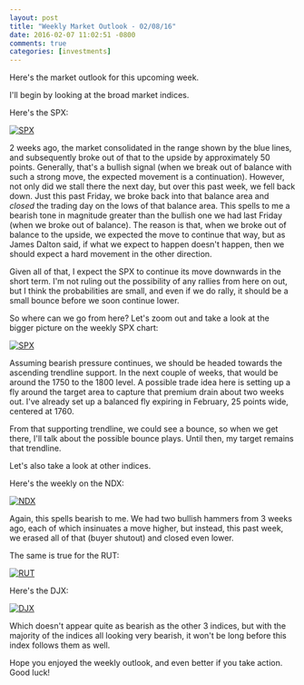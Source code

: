 ```yaml
---
layout: post
title: "Weekly Market Outlook - 02/08/16"
date: 2016-02-07 11:02:51 -0800
comments: true
categories: [investments]
---
```


Here's the market outlook for this upcoming week.

I'll begin by looking at the broad market indices.

Here's the SPX:

[![SPX](/images/investments/2016-02-07_spx_zoomed_in_balance.png)](/images/investments/2016-02-07_spx_zoomed_in_balance.png)

2 weeks ago, the market consolidated in the range shown by the blue lines, and subsequently broke out of that to the upside by approximately 50 points. Generally, that's a bullish signal (when we break out of balance with such a strong move, the expected movement is a continuation). However, not only did we stall there the next day, but over this past week, we fell back down. Just this past Friday, we broke back into that balance area and *closed* the trading day on the lows of that balance area. This spells to me a bearish tone in magnitude greater than the bullish one we had last Friday (when we broke out of balance). The reason is that, when we broke out of balance to the upside, we expected the move to continue that way, but as James Dalton said, if what we expect to happen doesn't happen, then we should expect a hard movement in the other direction. 

Given all of that, I expect the SPX to continue its move downwards in the short term. I'm not ruling out the possibility of any rallies from here on out, but I think the probabilities are small, and even if we do rally, it should be a small bounce before we soon continue lower.

So where can we go from here? Let's zoom out and take a look at the bigger picture on the weekly SPX chart:

[![SPX](/images/investments/2016-02-07_spx_zoomed_out_target.png)](/images/investments/2016-02-07_spx_zoomed_out_target.png)

Assuming bearish pressure continues, we should be headed towards the ascending trendline support. In the next couple of weeks, that would be around the 1750 to the 1800 level. A possible trade idea here is setting up a fly around the target area to capture that premium drain about two weeks out. I've already set up a balanced fly expiring in February, 25 points wide, centered at 1760.

From that supporting trendline, we could see a bounce, so when we get there, I'll talk about the possible bounce plays. Until then, my target remains that trendline.

Let's also take a look at other indices.

Here's the weekly on the NDX:

[![NDX](/images/investments/2016-02-07_ndx_weekly.png)](/images/investments/2016-02-07_ndx_weekly.png)

Again, this spells bearish to me. We had two bullish hammers from 3 weeks ago, each of which insinuates a move higher, but instead, this past week, we erased all of that (buyer shutout) and closed even lower.

The same is true for the RUT:

[![RUT](/images/investments/2016-02-07_rut_weekly.png)](/images/investments/2016-02-07_rut_weekly.png)

Here's the DJX: 

[![DJX](/images/investments/2016-02-07_djx_weekly.png)](/images/investments/2016-02-07_djx_weekly.png)

Which doesn't appear quite as bearish as the other 3 indices, but with the majority of the indices all looking very bearish, it won't be long before this index follows them as well.

Hope you enjoyed the weekly outlook, and even better if you take action. Good luck!